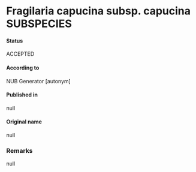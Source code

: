 Fragilaria capucina subsp. capucina SUBSPECIES
=======

#### Status
ACCEPTED

#### According to
NUB Generator [autonym]

#### Published in
null

#### Original name
null

### Remarks
null